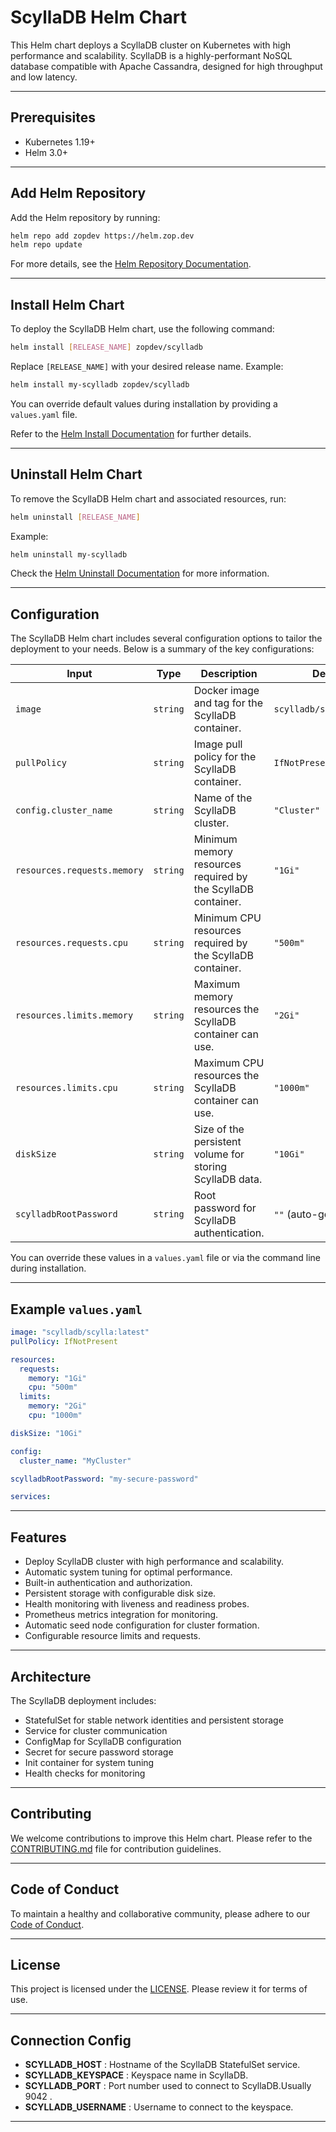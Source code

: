 # ScyllaDB Helm Chart

This Helm chart deploys a ScyllaDB cluster on Kubernetes with high performance and scalability. ScyllaDB is a highly-performant NoSQL database compatible with Apache Cassandra, designed for high throughput and low latency.

---

## Prerequisites
- Kubernetes 1.19+
- Helm 3.0+

---

## Add Helm Repository

Add the Helm repository by running:

```bash
helm repo add zopdev https://helm.zop.dev
helm repo update
```

For more details, see the [Helm Repository Documentation](https://helm.sh/docs/helm/helm_repo/).

---

## Install Helm Chart

To deploy the ScyllaDB Helm chart, use the following command:

```bash
helm install [RELEASE_NAME] zopdev/scylladb
```

Replace `[RELEASE_NAME]` with your desired release name. Example:

```bash
helm install my-scylladb zopdev/scylladb
```

You can override default values during installation by providing a `values.yaml` file.

Refer to the [Helm Install Documentation](https://helm.sh/docs/helm/helm_install/) for further details.

---

## Uninstall Helm Chart

To remove the ScyllaDB Helm chart and associated resources, run:

```bash
helm uninstall [RELEASE_NAME]
```

Example:

```bash
helm uninstall my-scylladb
```

Check the [Helm Uninstall Documentation](https://helm.sh/docs/helm/helm_uninstall/) for more information.

---

## Configuration

The ScyllaDB Helm chart includes several configuration options to tailor the deployment to your needs. Below is a summary of the key configurations:

| **Input**               | **Type**  | **Description**                                                                                | **Default**           |
|--------------------------|-----------|------------------------------------------------------------------------------------------------|-----------------------|
| `image`                  | `string`  | Docker image and tag for the ScyllaDB container.                                               | `scylladb/scylla:latest` |
| `pullPolicy`            | `string`  | Image pull policy for the ScyllaDB container.                                                  | `IfNotPresent`       |
| `config.cluster_name`   | `string`  | Name of the ScyllaDB cluster.                                                                  | `"Cluster"`          |
| `resources.requests.memory` | `string` | Minimum memory resources required by the ScyllaDB container.                                   | `"1Gi"`              |
| `resources.requests.cpu` | `string` | Minimum CPU resources required by the ScyllaDB container.                                      | `"500m"`             |
| `resources.limits.memory` | `string` | Maximum memory resources the ScyllaDB container can use.                                       | `"2Gi"`              |
| `resources.limits.cpu`   | `string`  | Maximum CPU resources the ScyllaDB container can use.                                          | `"1000m"`            |
| `diskSize`               | `string`  | Size of the persistent volume for storing ScyllaDB data.                                       | `"10Gi"`             |
| `scylladbRootPassword`   | `string`  | Root password for ScyllaDB authentication.                                                     | `""` (auto-generated)|

You can override these values in a `values.yaml` file or via the command line during installation.

---

## Example `values.yaml`

```yaml
image: "scylladb/scylla:latest"
pullPolicy: IfNotPresent

resources:
  requests:
    memory: "1Gi"
    cpu: "500m"
  limits:
    memory: "2Gi"
    cpu: "1000m"

diskSize: "10Gi"

config:
  cluster_name: "MyCluster"

scylladbRootPassword: "my-secure-password"

services:
```

---

## Features
- Deploy ScyllaDB cluster with high performance and scalability.
- Automatic system tuning for optimal performance.
- Built-in authentication and authorization.
- Persistent storage with configurable disk size.
- Health monitoring with liveness and readiness probes.
- Prometheus metrics integration for monitoring.
- Automatic seed node configuration for cluster formation.
- Configurable resource limits and requests.

---

## Architecture

The ScyllaDB deployment includes:
- StatefulSet for stable network identities and persistent storage
- Service for cluster communication
- ConfigMap for ScyllaDB configuration
- Secret for secure password storage
- Init container for system tuning
- Health checks for monitoring

---

## Contributing

We welcome contributions to improve this Helm chart. Please refer to the [CONTRIBUTING.md](../../CONTRIBUTING.md) file for contribution guidelines.

---

## Code of Conduct

To maintain a healthy and collaborative community, please adhere to our [Code of Conduct](../../CODE_OF_CONDUCT.md).

---

## License

This project is licensed under the [LICENSE](../../LICENSE). Please review it for terms of use.

---

## Connection Config 

- **SCYLLADB_HOST** : Hostname of the ScyllaDB StatefulSet service.
- **SCYLLADB_KEYSPACE** : Keyspace name in ScyllaDB.
- **SCYLLADB_PORT** : Port number used to connect to ScyllaDB.Usually 9042 .
- **SCYLLADB_USERNAME** : Username to connect to the keyspace.

---